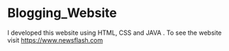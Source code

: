 # Blogging_Website
I developed this website using HTML, CSS and JAVA . To see the website visit https://www.newsflash.com
